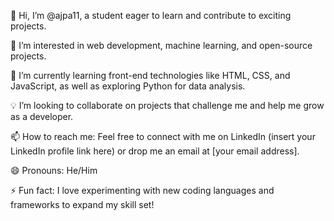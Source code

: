 👋 Hi, I’m @ajpa11, a student eager to learn and contribute to exciting projects.

👀 I’m interested in web development, machine learning, and open-source projects.

🌱 I’m currently learning front-end technologies like HTML, CSS, and JavaScript, as well as exploring Python for data analysis.

💡 I’m looking to collaborate on projects that challenge me and help me grow as a developer.

📫 How to reach me: Feel free to connect with me on LinkedIn (insert your LinkedIn profile link here) or drop me an email at [your email address].

😄 Pronouns: He/Him

⚡ Fun fact: I love experimenting with new coding languages and frameworks to expand my skill set!

<!---
ajpa11/ajpa11 is a ✨ special ✨ repository because its README.md (this file) appears on your GitHub profile.
You can click the Preview link to take a look at your changes.
--->

